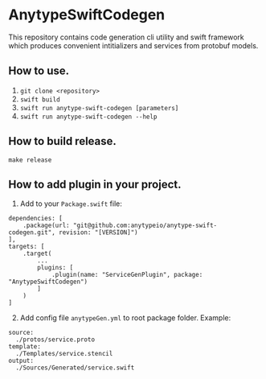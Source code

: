# AnytypeSwiftCodegen

This repository contains code generation cli utility and swift framework which produces convenient intitializers and services from protobuf models.

## How to use.

1. `git clone <repository>`
2. `swift build`
3. `swift run anytype-swift-codegen [parameters]`
4. `swift run anytype-swift-codegen --help`

## How to build release.

`make release`

## How to add plugin in your project.

1. Add to your `Package.swift` file:
```
dependencies: [
    .package(url: "git@github.com:anytypeio/anytype-swift-codegen.git", revision: "[VERSION]")
],
targets: [
    .target(
        ...
        plugins: [
            .plugin(name: "ServiceGenPlugin", package: "AnytypeSwiftCodegen")
        ]
    )
]
```

2. Add config file `anytypeGen.yml` to root package folder. Example:
```
source:
  ./protos/service.proto
template:
  ./Templates/service.stencil
output:
  ./Sources/Generated/service.swift
```
